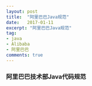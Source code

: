 ```yaml
---
layout: post
title:  "阿里巴巴Java规范"
date:   2017-01-11
excerpt: "阿里巴巴Java规范"
tag:
- java
- Alibaba
- 阿里巴巴
comments: true
---
```

### 阿里巴巴技术部Java代码规范

<object width="800" height="600" data="{{ site.url }}/assets/Java.pdf" type="application/pdf"> <param name="src" value="{{ site.url }}/assets/Java.pdf"> </object>
